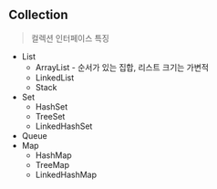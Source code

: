 ## Collection
> 컬렉션 인터페이스 특징
* List
  * ArrayList - 순서가 있는 집합, 리스트 크기는 가변적
  * LinkedList
  * Stack
* Set
  * HashSet
  * TreeSet
  * LinkedHashSet
* Queue
* Map
  * HashMap
  * TreeMap
  * LinkedHashMap